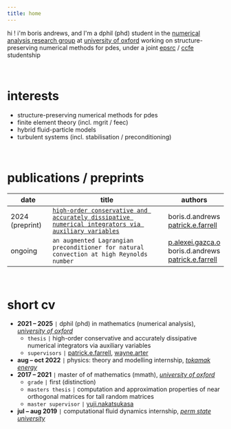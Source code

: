 ```yaml
---
title: home
---
```


hi ! i'm boris andrews, and I'm a dphil (phd) student in the [numerical analysis research group](https://www.maths.ox.ac.uk/groups/numerical-analysis) at [university of oxford](https://www.maths.ox.ac.uk/) working on structure-preserving numerical methods for pdes, under a joint [epsrc](https://www.ukri.org/councils/epsrc/) / [ccfe](https://ccfe.ukaea.uk/) studentship

<br>

# interests
- structure-preserving numerical methods for pdes
- finite element theory (incl. mgrit / feec)
- hybrid fluid-particle models
- turbulent systems (incl. stabilisation / preconditioning)

<br>

# publications / preprints

| date            | title                                                                                                                                           | authors                                                                                                                       |
| --------------- | ----------------------------------------------------------------------------------------------------------------------------------------------- | ----------------------------------------------------------------------------------------------------------------------------- |
| 2024 (preprint) | [`high-order conservative and accurately dissipative numerical integrators via auxiliary variables`](https://doi.org/10.48550/arXiv.2407.11904) | boris.d.andrews <br> [patrick.e.farrell](https://pefarrell.org/)                                                              |
| ongoing         | `an augmented Lagrangian preconditioner for natural convection at high Reynolds number`                                                         | [p.alexei.gazca.o](https://gazcaorozco.github.io/home/) <br> boris.d.andrews <br> [patrick.e.farrell](https://pefarrell.org/) |

<br>

# short cv
- **2021 – 2025**    <code>&#124;</code> dphil (phd) in mathematics (numerical analysis), [*university of oxford*](https://www.maths.ox.ac.uk/)
    - `thesis`      <code>&#124;</code> high-order conservative and accurately dissipative numerical integrators via auxiliary variables
    - `supervisors` <code>&#124;</code> [patrick.e.farrell](https://pefarrell.org/), [wayne.arter](https://www.linkedin.com/in/wayne-arter-86375211/)
- **aug – oct 2022** <code>&#124;</code> physics: theory and modelling internship, [*tokamak energy*](https://tokamakenergy.com/)
- **2017 – 2021**    <code>&#124;</code> master of of mathematics (mmath), [*university of oxford*](https://www.maths.ox.ac.uk/)
    - `grade` <code>&#124;</code> first (distinction)
    - `masters thesis` <code>&#124;</code> computation and approximation properties of near orthogonal matrices for tall random matrices
    - `master supervisor` <code>&#124;</code> [yuji.nakatsukasa](https://people.maths.ox.ac.uk/nakatsukasa/)
- **jul – aug 2019** <code>&#124;</code> computational fluid dynamics internship, [*perm state university*](http://en.psu.ru/)
